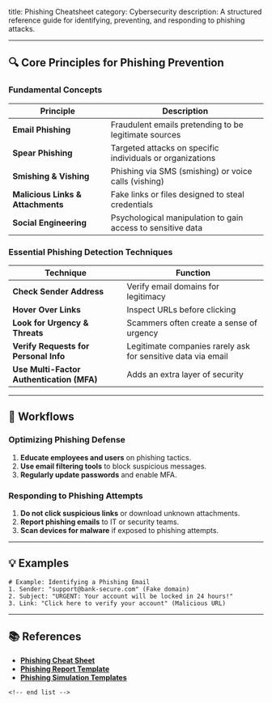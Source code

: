title: Phishing Cheatsheet
category: Cybersecurity
description: A structured reference guide for identifying, preventing, and responding to phishing attacks.

---

## 🔍 **Core Principles for Phishing Prevention**

### **Fundamental Concepts**

| Principle                               | Description                                                 |
| --------------------------------------- | ----------------------------------------------------------- |
| **Email Phishing**                | Fraudulent emails pretending to be legitimate sources       |
| **Spear Phishing**                | Targeted attacks on specific individuals or organizations   |
| **Smishing & Vishing**            | Phishing via SMS (smishing) or voice calls (vishing)        |
| **Malicious Links & Attachments** | Fake links or files designed to steal credentials           |
| **Social Engineering**            | Psychological manipulation to gain access to sensitive data |

### **Essential Phishing Detection Techniques**

| Technique                                       | Function                                                     |
| ----------------------------------------------- | ------------------------------------------------------------ |
| **Check Sender Address**                  | Verify email domains for legitimacy                          |
| **Hover Over Links**                      | Inspect URLs before clicking                                 |
| **Look for Urgency & Threats**            | Scammers often create a sense of urgency                     |
| **Verify Requests for Personal Info**     | Legitimate companies rarely ask for sensitive data via email |
| **Use Multi-Factor Authentication (MFA)** | Adds an extra layer of security                              |

---

## 🔄 **Workflows**

### **Optimizing Phishing Defense**

1. **Educate employees and users** on phishing tactics.
2. **Use email filtering tools** to block suspicious messages.
3. **Regularly update passwords** and enable MFA.

### **Responding to Phishing Attempts**

1. **Do not click suspicious links** or download unknown attachments.
2. **Report phishing emails** to IT or security teams.
3. **Scan devices for malware** if exposed to phishing attempts.

---

## 💡 **Examples**

```plaintext
# Example: Identifying a Phishing Email
1. Sender: "support@bank-secure.com" (Fake domain)  
2. Subject: "URGENT: Your account will be locked in 24 hours!"  
3. Link: "Click here to verify your account" (Malicious URL)  
```

---

## 📚 **References**

- **[Phishing Cheat Sheet](https://weareproactive.com/phishing-cheat-sheet/)**
- **[Phishing Report Template](https://www.template.net/editable/287970/phishing-report-template)**
- **[Phishing Simulation Templates](https://www.wizer-training.com/blog/email-phishing-template-february)**

```
<!-- end list -->
```